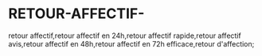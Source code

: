 # RETOUR-AFFECTIF-
retour affectif,retour affectif en 24h,retour affectif rapide,retour affectif avis,retour affectif en 48h,retour affectif en 72h efficace,retour d'affection;
